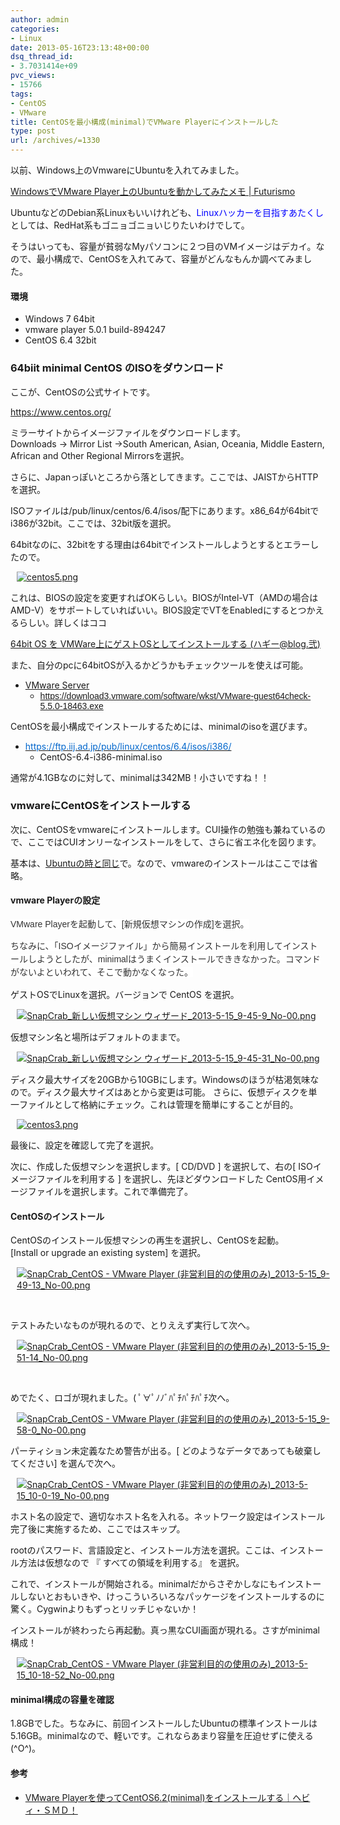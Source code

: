 ```yaml
---
author: admin
categories:
- Linux
date: 2013-05-16T23:13:48+00:00
dsq_thread_id:
- 3.7031414e+09
pvc_views:
- 15766
tags:
- CentOS
- VMware
title: CentOSを最小構成(minimal)でVMware Playerにインストールした
type: post
url: /archives/=1330
---
```


以前、Windows上のVmwareにUbuntuを入れてみました。

[WindowsでVMware Player上のUbuntuを動かしてみたメモ | Futurismo][1]

UbuntuなどのDebian系Linuxもいいけれども、<font color="#0000ff">Linuxハッカーを目指すあたくし</font>としては、RedHat系もゴニョゴニョいじりたいわけでして。

そうはいっても、容量が貧弱なMyパソコンに２つ目のVMイメージはデカイ。なので、最小構成で、CentOSを入れてみて、容量がどんなもんか調べてみました。

#### 環境

  * Windows 7 64bit 
  * vmware player 5.0.1 build-894247 
  * CentOS 6.4 32bit 

### 64biit minimal CentOS のISOをダウンロード

ここが、CentOSの公式サイトです。

<https://www.centos.org/>

ミラーサイトからイメージファイルをダウンロードします。   
Downloads -> Mirror List ->South American, Asian, Oceania, Middle Eastern, African and Other Regional Mirrorsを選択。

さらに、Japanっぽいところから落としてきます。ここでは、JAISTからHTTPを選択。

ISOファイルは/pub/linux/centos/6.4/isos/配下にあります。x86_64が64bitでi386が32bit。ここでは、32bit版を選択。

64bitなのに、32bitをする理由は64bitでインストールしようとするとエラーしたので。

<div style="padding-bottom: 0px; margin: 0px; padding-left: 10px; padding-right: 10px; display: inline; float: none; padding-top: 0px" id="scid:887EC618-8FBE-49a5-A908-2339AF2EC531:50fa4725-6c10-47a2-96ed-958bb41d3a6b" class="wlWriterEditableSmartContent">
  <a target="_blank" href="https://picasaweb.google.com/111104490436597119823/Futurismo?authkey=Gv1sRgCM-A3fCH6v_BOQ#5878031258254400146"><img style="border: none; padding: 0px; margin: 0px" alt="centos5.png" src="https://lh5.ggpht.com/-G3Ca2wbr3TI/UZL2SUblWpI/AAAAAAAAAUU/E4kqQI2qNrU/centos5.png" /></a>
</div>

これは、BIOSの設定を変更すればOKらしい。BIOSがIntel-VT（AMDの場合はAMD-V）をサポートしていればいい。BIOS設定でVTをEnabledにするとつかえるらしい。詳しくはココ

[64bit OS を VMWare上にゲストOSとしてインストールする (ハギー@blog.弐)][2]

また、自分のpcに64bitOSが入るかどうかもチェックツールを使えば可能。

  * [VMware Server][3] 
      * <a style="text-align: left; text-transform: none; background-color: rgb(255,255,255); text-indent: 0px; letter-spacing: normal; font: 14px/17px arial, sans-sarif; white-space: normal; color: rgb(119,119,136); word-spacing: 0px; -webkit-text-size-adjust: auto; -webkit-text-stroke-width: 0px" href="https://download3.vmware.com/software/wkst/VMware-guest64check-5.5.0-18463.exe" target="_blank"><font face="Arial">https://download3.vmware.com/software/wkst/VMware-guest64check-5.5.0-18463.exe</font></a> 

CentOSを最小構成でインストールするためには、minimalのisoを選びます。

  * [<font color="#0066cc">https://ftp.iij.ad.jp/pub/linux/centos/6.4/isos/i386/</font>][4] 
      * CentOS-6.4-i386-minimal.iso 

通常が4.1GBなのに対して、minimalは342MB！小さいですね！！

### vmwareにCentOSをインストールする

次に、CentOSをvmwareにインストールします。CUI操作の勉強も兼ねているので、ここではCUIオンリーなインストールをして、さらに省エネ化を図ります。

基本は、[Ubuntuの時と同じ][1]で。なので、vmwareのインストールはここでは省略。

#### vmware Playerの設定

<span style="text-transform: none; background-color: rgb(255,255,255); text-indent: 0px; letter-spacing: normal; display: inline !important; font: 14px/21px メイリオ, meiryo, arial, helvetica; white-space: normal; float: none; color: rgb(51,51,51); word-spacing: 0px; -webkit-text-size-adjust: auto; -webkit-text-stroke-width: 0px">VMware Playerを起動して、[新規仮想マシンの作成]を選択。</span>

<span style="text-transform: none; background-color: rgb(255,255,255); text-indent: 0px; letter-spacing: normal; display: inline !important; font: 14px/21px メイリオ, meiryo, arial, helvetica; white-space: normal; float: none; color: rgb(51,51,51); word-spacing: 0px; -webkit-text-size-adjust: auto; -webkit-text-stroke-width: 0px">ちなみに、「ISOイメージファイル」から簡易インストールを利用してインストールしようとしたが、minimalはうまくインストールでききなかった。コマンドがないよといわれて、そこで動かなくなった。</span>

ゲストOSでLinuxを選択。バージョンで CentOS を選択。 

<div style="padding-bottom: 0px; margin: 0px; padding-left: 10px; padding-right: 10px; display: inline; float: none; padding-top: 0px" id="scid:887EC618-8FBE-49a5-A908-2339AF2EC531:be1e15e4-776e-4f72-af0a-bced81573a7b" class="wlWriterEditableSmartContent">
  <a target="_blank" href="https://picasaweb.google.com/111104490436597119823/Futurismo?authkey=Gv1sRgCM-A3fCH6v_BOQ#5878031224433509810"><img style="border: none; padding: 0px; margin: 0px" alt="SnapCrab_新しい仮想マシン ウィザード_2013-5-15_9-45-9_No-00.png" src="https://lh3.ggpht.com/-o3Wu-8g7fQY/UZL2QWcDhbI/AAAAAAAAATo/YGGu7njgj4Q/SnapCrab_%2525E6%252596%2525B0%2525E3%252581%252597%2525E3%252581%252584%2525E4%2525BB%2525AE%2525E6%252583%2525B3%2525E3%252583%25259E%2525E3%252582%2525B7%2525E3%252583%2525B3%252520%2525E3%252582%2525A6%2525E3%252582%2525A3%2525E3%252582%2525B6%2525E3%252583%2525BC%2525E3%252583%252589_2013-5-15_9-45-9_No-00.png" /></a>
</div>

仮想マシン名と場所はデフォルトのままで。 

<div style="padding-bottom: 0px; margin: 0px; padding-left: 10px; padding-right: 10px; display: inline; float: none; padding-top: 0px" id="scid:887EC618-8FBE-49a5-A908-2339AF2EC531:94403772-6e76-48ba-af9f-9b13555385b5" class="wlWriterEditableSmartContent">
  <a target="_blank" href="https://picasaweb.google.com/111104490436597119823/Futurismo?authkey=Gv1sRgCM-A3fCH6v_BOQ#5878031207385078498"><img style="border: none; padding: 0px; margin: 0px" alt="SnapCrab_新しい仮想マシン ウィザード_2013-5-15_9-45-31_No-00.png" src="https://lh5.ggpht.com/-IdnxXp85TY4/UZL2PW7ZGuI/AAAAAAAAATc/AOzUmk7KbRg/SnapCrab_%2525E6%252596%2525B0%2525E3%252581%252597%2525E3%252581%252584%2525E4%2525BB%2525AE%2525E6%252583%2525B3%2525E3%252583%25259E%2525E3%252582%2525B7%2525E3%252583%2525B3%252520%2525E3%252582%2525A6%2525E3%252582%2525A3%2525E3%252582%2525B6%2525E3%252583%2525BC%2525E3%252583%252589_2013-5-15_9-45-31_No-00.png" /></a>
</div>

ディスク最大サイズを20GBから10GBにします。Windowsのほうが枯渇気味なので。ディスク最大サイズはあとから変更は可能。 さらに、仮想ディスクを単一ファイルとして格納にチェック。これは管理を簡単にすることが目的。 

<div style="padding-bottom: 0px; margin: 0px; padding-left: 10px; padding-right: 10px; display: inline; float: none; padding-top: 0px" id="scid:887EC618-8FBE-49a5-A908-2339AF2EC531:f318653c-38ab-4dd7-873d-362051e77f48" class="wlWriterEditableSmartContent">
  <a target="_blank" href="https://picasaweb.google.com/111104490436597119823/Futurismo?authkey=Gv1sRgCM-A3fCH6v_BOQ#5878031241768491362"><img style="border: none; padding: 0px; margin: 0px" alt="centos3.png" src="https://lh6.ggpht.com/-dk2LJJ_Pfk4/UZL2RXBCWWI/AAAAAAAAAUA/76QVf8rSP20/centos3.png" /></a>
</div>

最後に、設定を確認して完了を選択。 

次に、作成した仮想マシンを選択します。[ CD/DVD ] を選択して、右の[ ISOイメージファイルを利用する ] を選択し、先ほどダウンロードした CentOS用イメージファイルを選択します。これで準備完了。 

#### CentOSのインストール

CentOSのインストール仮想マシンの再生を選択し、CentOSを起動。   
[Install or upgrade an existing system] を選択。 

<div style="padding-bottom: 0px; margin: 0px; padding-left: 10px; padding-right: 10px; display: inline; float: none; padding-top: 0px" id="scid:887EC618-8FBE-49a5-A908-2339AF2EC531:b53bd6a3-39b0-4cd3-a787-8c94e5a90269" class="wlWriterEditableSmartContent">
  <a target="_blank" href="https://picasaweb.google.com/111104490436597119823/Futurismo?authkey=Gv1sRgCM-A3fCH6v_BOQ#5878031181563208370"><img style="border: none; padding: 0px; margin: 0px" alt="SnapCrab_CentOS - VMware Player (非営利目的の使用のみ)_2013-5-15_9-49-13_No-00.png" src="https://lh4.ggpht.com/-wlj0dw5LAMs/UZL2N2u-orI/AAAAAAAAATQ/YhMEHwksUnk/SnapCrab_CentOS%252520-%252520VMware%252520Player%252520%252528%2525E9%25259D%25259E%2525E5%252596%2525B6%2525E5%252588%2525A9%2525E7%25259B%2525AE%2525E7%25259A%252584%2525E3%252581%2525AE%2525E4%2525BD%2525BF%2525E7%252594%2525A8%2525E3%252581%2525AE%2525E3%252581%2525BF%252529_2013-5-15_9-49-13_No-00.png" /></a>
</div>

&#160;

テストみたいなものが現れるので、とりええず実行して次へ。 

<div style="padding-bottom: 0px; margin: 0px; padding-left: 10px; padding-right: 10px; display: inline; float: none; padding-top: 0px" id="scid:887EC618-8FBE-49a5-A908-2339AF2EC531:bedda7f9-0fef-497d-ade6-d2abdffde720" class="wlWriterEditableSmartContent">
  <a target="_blank" href="https://picasaweb.google.com/111104490436597119823/Futurismo?authkey=Gv1sRgCM-A3fCH6v_BOQ#5878031186811561010"><img style="border: none; padding: 0px; margin: 0px" alt="SnapCrab_CentOS - VMware Player (非営利目的の使用のみ)_2013-5-15_9-51-14_No-00.png" src="https://lh5.ggpht.com/-SRcbXVoeNYQ/UZL2OKSSJDI/AAAAAAAAATM/qn3lvgQP35g/s288/SnapCrab_CentOS%252520-%252520VMware%252520Player%252520%252528%2525E9%25259D%25259E%2525E5%252596%2525B6%2525E5%252588%2525A9%2525E7%25259B%2525AE%2525E7%25259A%252584%2525E3%252581%2525AE%2525E4%2525BD%2525BF%2525E7%252594%2525A8%2525E3%252581%2525AE%2525E3%252581%2525BF%252529_2013-5-15_9-51-14_No-00.png" /></a>
</div>

&#160;

めでたく、ロゴが現れました。( ﾟ∀ﾟﾉﾉﾞﾊﾟﾁﾊﾟﾁﾊﾟﾁ次へ。

<div style="padding-bottom: 0px; margin: 0px; padding-left: 10px; padding-right: 10px; display: inline; float: none; padding-top: 0px" id="scid:887EC618-8FBE-49a5-A908-2339AF2EC531:a277f00f-7f07-41ff-ba13-8bd491e6c668" class="wlWriterEditableSmartContent">
  <a target="_blank" href="https://picasaweb.google.com/111104490436597119823/Futurismo?authkey=Gv1sRgCM-A3fCH6v_BOQ#5878031215527612146"><img style="border: none; padding: 0px; margin: 0px" alt="SnapCrab_CentOS - VMware Player (非営利目的の使用のみ)_2013-5-15_9-58-0_No-00.png" src="https://lh4.ggpht.com/-JfEBZ6IQ2t4/UZL2P1QuTvI/AAAAAAAAATk/rEAN4bY4AL4/SnapCrab_CentOS%252520-%252520VMware%252520Player%252520%252528%2525E9%25259D%25259E%2525E5%252596%2525B6%2525E5%252588%2525A9%2525E7%25259B%2525AE%2525E7%25259A%252584%2525E3%252581%2525AE%2525E4%2525BD%2525BF%2525E7%252594%2525A8%2525E3%252581%2525AE%2525E3%252581%2525BF%252529_2013-5-15_9-58-0_No-00.png" /></a>
</div>

パーティション未定義なため警告が出る。[ どのようなデータであっても破棄してください] を選んで次へ。 

<div style="padding-bottom: 0px; margin: 0px; padding-left: 10px; padding-right: 10px; display: inline; float: none; padding-top: 0px" id="scid:887EC618-8FBE-49a5-A908-2339AF2EC531:c641968a-9f74-45e3-8787-a76802ef3a6d" class="wlWriterEditableSmartContent">
  <a target="_blank" href="https://picasaweb.google.com/111104490436597119823/Futurismo?authkey=Gv1sRgCM-A3fCH6v_BOQ#5878031165906073650"><img style="border: none; padding: 0px; margin: 0px" alt="SnapCrab_CentOS - VMware Player (非営利目的の使用のみ)_2013-5-15_10-0-19_No-00.png" src="https://lh3.ggpht.com/-EnB9YHmhRls/UZL2M8aBuDI/AAAAAAAAATE/7E0dv48V63E/s288/SnapCrab_CentOS%252520-%252520VMware%252520Player%252520%252528%2525E9%25259D%25259E%2525E5%252596%2525B6%2525E5%252588%2525A9%2525E7%25259B%2525AE%2525E7%25259A%252584%2525E3%252581%2525AE%2525E4%2525BD%2525BF%2525E7%252594%2525A8%2525E3%252581%2525AE%2525E3%252581%2525BF%252529_2013-5-15_10-0-19_No-00.png" /></a>
</div>

ホスト名の設定で、適切なホスト名を入れる。ネットワーク設定はインストール完了後に実施するため、ここではスキップ。

rootのパスワード、言語設定と、インストール方法を選択。ここは、インストール方法は仮想なので 『 すべての領域を利用する』 を選択。 

これで、インストールが開始される。minimalだからさぞかしなにもインストールしないとおもいきや、けっこういろいろなパッケージをインストールするのに驚く。Cygwinよりもずっとリッチじゃないか！

インストールが終わったら再起動。真っ黒なCUI画面が現れる。さすがminimal構成！

<div style="padding-bottom: 0px; margin: 0px; padding-left: 10px; padding-right: 10px; display: inline; float: none; padding-top: 0px" id="scid:887EC618-8FBE-49a5-A908-2339AF2EC531:b083b21c-7469-4e20-adc8-a43a007b49e6" class="wlWriterEditableSmartContent">
  <a target="_blank" href="https://picasaweb.google.com/111104490436597119823/Futurismo?authkey=Gv1sRgCM-A3fCH6v_BOQ#5878031491925011618"><img style="border: none; padding: 0px; margin: 0px" alt="SnapCrab_CentOS - VMware Player (非営利目的の使用のみ)_2013-5-15_10-18-52_No-00.png" src="https://lh5.ggpht.com/-tBkpUVyQOAQ/UZL2f66_7KI/AAAAAAAAAUc/lhat3xD2c24/SnapCrab_CentOS%252520-%252520VMware%252520Player%252520%252528%2525E9%25259D%25259E%2525E5%252596%2525B6%2525E5%252588%2525A9%2525E7%25259B%2525AE%2525E7%25259A%252584%2525E3%252581%2525AE%2525E4%2525BD%2525BF%2525E7%252594%2525A8%2525E3%252581%2525AE%2525E3%252581%2525BF%252529_2013-5-15_10-18-52_No-00.png" /></a>
</div>

#### minimal構成の容量を確認

1.8GBでした。ちなみに、前回インストールしたUbuntuの標準インストールは5.16GB。minimalなので、軽いです。これならあまり容量を圧迫せずに使える(^O^)。

#### 参考

  * [VMware Playerを使ってCentOS6.2(minimal)をインストールする｜ヘビィ・ＳＭＤ！][5]

 [1]: https://futurismo.biz/archives/777
 [2]: https://haggy0108.net/blog2/2009/02/64_bit_os_vmwareos.html
 [3]: https://my.vmware.com/jp/web/vmware/details/processor_check_5_5_dt/dCpiQGhkYndkdA==
 [4]: https://ftp.iij.ad.jp/pub/linux/centos/6.4/isos/i386/
 [5]: https://ameblo.jp/smd310/entry-11182382161.html